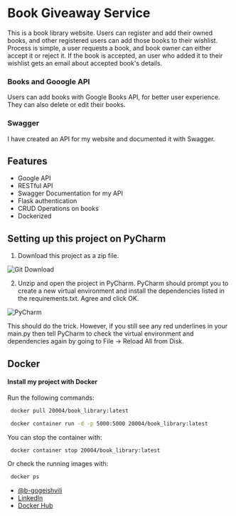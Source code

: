 # Book Giveaway Service

This is a book library website. Users can register and add their owned books, and other registered users can add those books to their wishlist. Process is simple, a user requests a book, and book owner can either accept it or reject it. If the book is accepted, an user who added it to their wishlist gets an email about accepted book's details.

### Books and Gooogle API

Users can add books with Google Books API, for better user experience. They can also delete or edit their books. 

### Swagger
I have created an API for my website and documented it with Swagger.


## Features

- Google API
- RESTful API
- Swagger Documentation for my API
- Flask authentication
- CRUD Operations on books
- Dockerized



## Setting up this project on PyCharm

1) Download this project as a zip file.

![Git Download](https://i.ibb.co/DVQXBkq/first.jpg)


2) Unzip and open the project in PyCharm. PyCharm should prompt you to create a new virtual environment and install the dependencies listed in the requirements.txt. Agree and click OK.

![PyCharm](https://img-c.udemycdn.com/redactor/raw/article_lecture/2023-07-26_12-08-47-69e6743627b107a1734fa8832618060b.png)

This should do the trick. However, if you still see any red underlines in your main.py then tell PyCharm to check the virtual environment and dependencies again by going to File -> Reload All from Disk.


## Docker

#### Install my project with Docker
Run the following commands:

```bash
 docker pull 20004/book_library:latest
```

```bash
 docker container run -d -p 5000:5000 20004/book_library:latest
```

You can stop the container with:
```bash
 docker container stop 20004/book_library:latest
```

Or check the running images with:
```bash
 docker ps
```

- [@b-gogeishvili](https://github.com/b-gogeishvili)
- [LinkedIn](https://www.linkedin.com/in/besikgogeishvili/)
- [Docker Hub](https://hub.docker.com/r/20004/book_library)
